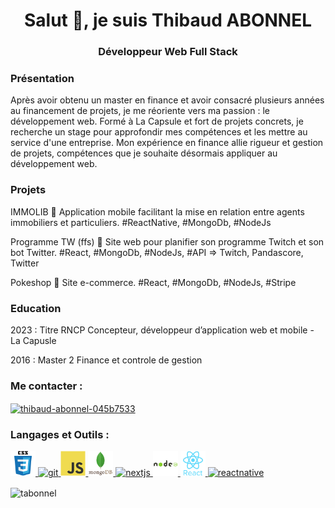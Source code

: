 <h1 align="center">Salut 👋, je suis Thibaud ABONNEL</h1>
<h3 align="center">Développeur Web Full Stack</h3>

<h3 align="left">Présentation</h3>

<p align="left">
Après avoir obtenu un master en finance et avoir consacré plusieurs années au financement de projets, je me réoriente vers ma passion : le développement web. Formé à La Capsule et fort de projets concrets, je recherche un stage pour approfondir mes compétences et les mettre au service d'une entreprise. Mon expérience en finance allie rigueur et gestion de projets, compétences que je souhaite désormais appliquer au développement web. 
</p>

<h3 align="left">Projets</h3>

<p align="left">
IMMOLIB 🏡
Application mobile facilitant la mise en relation entre agents immobiliers et particuliers.
#ReactNative, #MongoDb, #NodeJs
</p>
<p align="left">
Programme TW (ffs) 🚀
Site web pour planifier son programme Twitch et son bot Twitter.
#React, #MongoDb, #NodeJs, #API => Twitch, Pandascore, Twitter
</p>
<p align="left">
Pokeshop 🛒
Site e-commerce.
#React, #MongoDb, #NodeJs, #Stripe
</p>

<h3 align="left">Education</h3>
<p align="left">
2023 : Titre RNCP Concepteur, développeur d’application web et mobile - La Capusle
</p>
<p align="left">
2016 : Master 2 Finance et controle de gestion
</p>

<h3 align="left">Me contacter :</h3>
<p align="left">
<a href="https://linkedin.com/in/thibaud-abonnel-045b7533" target="blank"><img align="center" src="https://raw.githubusercontent.com/rahuldkjain/github-profile-readme-generator/master/src/images/icons/Social/linked-in-alt.svg" alt="thibaud-abonnel-045b7533" height="30" width="40" /></a>
</p>

<h3 align="left">Langages et Outils :</h3>
<p align="left"> <a href="https://www.w3schools.com/css/" target="_blank" rel="noreferrer"> <img src="https://raw.githubusercontent.com/devicons/devicon/master/icons/css3/css3-original-wordmark.svg" alt="css3" width="40" height="40"/> </a> <a href="https://git-scm.com/" target="_blank" rel="noreferrer"> <img src="https://www.vectorlogo.zone/logos/git-scm/git-scm-icon.svg" alt="git" width="40" height="40"/> </a> <a href="https://developer.mozilla.org/en-US/docs/Web/JavaScript" target="_blank" rel="noreferrer"> <img src="https://raw.githubusercontent.com/devicons/devicon/master/icons/javascript/javascript-original.svg" alt="javascript" width="40" height="40"/> </a> <a href="https://www.mongodb.com/" target="_blank" rel="noreferrer"> <img src="https://raw.githubusercontent.com/devicons/devicon/master/icons/mongodb/mongodb-original-wordmark.svg" alt="mongodb" width="40" height="40"/> </a> <a href="https://nextjs.org/" target="_blank" rel="noreferrer"> <img src="https://cdn.worldvectorlogo.com/logos/nextjs-2.svg" alt="nextjs" width="40" height="40"/> </a> <a href="https://nodejs.org" target="_blank" rel="noreferrer"> <img src="https://raw.githubusercontent.com/devicons/devicon/master/icons/nodejs/nodejs-original-wordmark.svg" alt="nodejs" width="40" height="40"/> </a> <a href="https://reactjs.org/" target="_blank" rel="noreferrer"> <img src="https://raw.githubusercontent.com/devicons/devicon/master/icons/react/react-original-wordmark.svg" alt="react" width="40" height="40"/> </a> <a href="https://reactnative.dev/" target="_blank" rel="noreferrer"> <img src="https://reactnative.dev/img/header_logo.svg" alt="reactnative" width="40" height="40"/> </a> </p>

<p><img align="center" src="https://github-readme-stats.vercel.app/api/top-langs?username=tabonnel&show_icons=true&locale=en&layout=compact" alt="tabonnel" /></p>
